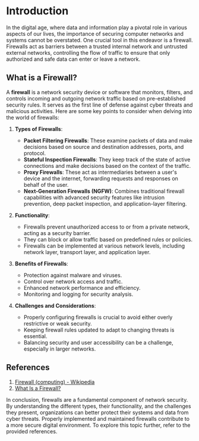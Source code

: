 # Introduction

In the digital age, where data and information play a pivotal role in various aspects of our lives, the importance of securing computer networks and systems cannot be overstated. One crucial tool in this endeavor is a firewall. Firewalls act as barriers between a trusted internal network and untrusted external networks, controlling the flow of traffic to ensure that only authorized and safe data can enter or leave a network.

## What is a Firewall?

A **firewall** is a network security device or software that monitors, filters, and controls incoming and outgoing network traffic based on pre-established security rules. It serves as the first line of defense against cyber threats and malicious activities. Here are some key points to consider when delving into the world of firewalls:

1. **Types of Firewalls**:
   - **Packet Filtering Firewalls**: These examine packets of data and make decisions based on source and destination addresses, ports, and protocol.
   - **Stateful Inspection Firewalls**: They keep track of the state of active connections and make decisions based on the context of the traffic.
   - **Proxy Firewalls**: These act as intermediaries between a user's device and the internet, forwarding requests and responses on behalf of the user.
   - **Next-Generation Firewalls (NGFW)**: Combines traditional firewall capabilities with advanced security features like intrusion prevention, deep packet inspection, and application-layer filtering.

2. **Functionality**:
   - Firewalls prevent unauthorized access to or from a private network, acting as a security barrier.
   - They can block or allow traffic based on predefined rules or policies.
   - Firewalls can be implemented at various network levels, including network layer, transport layer, and application layer.

3. **Benefits of Firewalls**:
   - Protection against malware and viruses.
   - Control over network access and traffic.
   - Enhanced network performance and efficiency.
   - Monitoring and logging for security analysis.

4. **Challenges and Considerations**:
   - Properly configuring firewalls is crucial to avoid either overly restrictive or weak security.
   - Keeping firewall rules updated to adapt to changing threats is essential.
   - Balancing security and user accessibility can be a challenge, especially in larger networks.

## References

1. [Firewall (computing) - Wikipedia](https://en.wikipedia.org/wiki/Firewall_(computing))
2. [What Is a Firewall?](https://www.cisco.com/c/en/us/products/security/what-is-a-firewall.html)

In conclusion, firewalls are a fundamental component of network security. By understanding the different types, their functionality, and the challenges they present, organizations can better protect their systems and data from cyber threats. Properly implemented and maintained firewalls contribute to a more secure digital environment. To explore this topic further, refer to the provided references.
